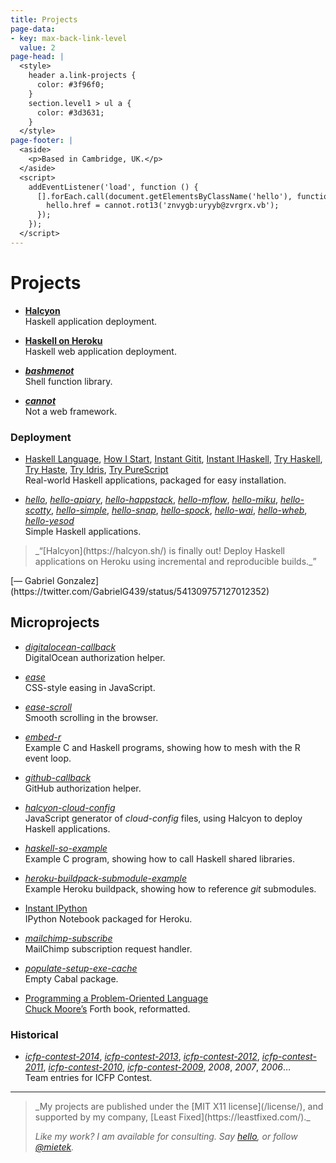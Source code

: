 ```yaml
---
title: Projects
page-data:
- key: max-back-link-level
  value: 2
page-head: |
  <style>
    header a.link-projects {
      color: #3f96f0;
    }
    section.level1 > ul a {
      color: #3d3631;
    }
  </style>
page-footer: |
  <aside>
    <p>Based in Cambridge, UK.</p>
  </aside>
  <script>
    addEventListener('load', function () {
      [].forEach.call(document.getElementsByClassName('hello'), function (hello) {
        hello.href = cannot.rot13('znvygb:uryyb@zvrgrx.vb');
      });
    });
  </script>
---
```



Projects
========

-   [**Halcyon**](https://halcyon.sh/)\
    Haskell application deployment.

-   [**Haskell on Heroku**](https://haskellonheroku.com/)\
    Haskell web application deployment.

-   [**_bashmenot_**](https://bashmenot.mietek.io/)\
    Shell function library.

-   [**_cannot_**](https://cannot.mietek.io/)\
    Not a web framework.


### Deployment

-   [Haskell Language](https://github.com/mietek/hl), [How I Start](https://github.com/mietek/howistart), [Instant Gitit](https://github.com/mietek/instant-gitit), [Instant IHaskell](https://github.com/mietek/instant-ihaskell), [Try Haskell](https://github.com/mietek/tryhaskell), [Try Haste](https://github.com/mietek/tryhaste), [Try Idris](https://github.com/mietek/tryidris), [Try PureScript](https://github.com/mietek/trypurescript)\
    Real-world Haskell applications, packaged for easy installation.

-   [_hello_](https://github.com/mietek/hello), [_hello-apiary_](https://github.com/mietek/hello-apiary), [_hello-happstack_](https://github.com/mietek/hello-happstack), [_hello-mflow_](https://github.com/mietek/hello-mflow), [_hello-miku_](https://github.com/mietek/hello-miku), [_hello-scotty_](https://github.com/mietek/hello-scotty), [_hello-simple_](https://github.com/mietek/hello-simple), [_hello-snap_](https://github.com/mietek/hello-happstack), [_hello-spock_](https://github.com/mietek/hello-spock), [_hello-wai_](https://github.com/mietek/hello-wai), [_hello-wheb_](https://github.com/mietek/hello-wheb), [_hello-yesod_](https://github.com/mietek/hello-yesod)\
    Simple Haskell applications.


<aside>
<a class="micro face gabriel-gonzales" href="https://twitter.com/GabrielG439/status/541309757127012352"></a>
<blockquote>_“[Halcyon](https://halcyon.sh/) is finally out! Deploy Haskell applications on Heroku using incremental and reproducible builds._”</blockquote>
<p>[— Gabriel Gonzalez](https://twitter.com/GabrielG439/status/541309757127012352)</p>
</aside>


Microprojects
-------------

-   [_digitalocean-callback_](https://github.com/mietek/digitalocean-callback)\
    DigitalOcean authorization helper.

-   [_ease_](https://github.com/mietek/ease)\
    CSS-style easing in JavaScript.

-   [_ease-scroll_](https://github.com/mietek/ease-scroll)\
    Smooth scrolling in the browser.

-   [_embed-r_](https://github.com/mietek/embed-r)\
    Example C and Haskell programs, showing how to mesh with the R event loop.

-   [_github-callback_](https://github.com/mietek/github-callback)\
    GitHub authorization helper.

-   [_halcyon-cloud-config_](https://github.com/mietek/halcyon-cloud-config)\
    JavaScript generator of _cloud-config_ files, using Halcyon to deploy Haskell applications.

-   [_haskell-so-example_](https://github.com/mietek/haskell-so-example)\
    Example C program, showing how to call Haskell shared libraries.

-   [_heroku-buildpack-submodule-example_](https://github.com/mietek/heroku-buildpack-submodule-example)\
    Example Heroku buildpack, showing how to reference _git_ submodules.

-   [Instant IPython](https://github.com/mietek/instant-ipython)\
    IPython Notebook packaged for Heroku.

-   [_mailchimp-subscribe_](https://github.com/mietek/mailchimp-subscribe)\
    MailChimp subscription request handler.

-   [_populate-setup-exe-cache_](https://github.com/mietek/populate-setup-exe-cache)\
    Empty Cabal package.

-   [Programming a Problem-Oriented Language](https://github.com/mietek/programming-a-problem-oriented-language)\
    [Chuck Moore’s](http://colorforth.com/) Forth book, reformatted.


### Historical

-   [_icfp-contest-2014_](https://github.com/mietek/icfp-contest-2014), [_icfp-contest-2013_](https://github.com/mietek/icfp-contest-2013), [_icfp-contest-2012_](https://github.com/mietek/icfp-contest-2012), [_icfp-contest-2011_](https://github.com/mietek/icfp-contest-2011), [_icfp-contest-2010_](https://github.com/mietek/icfp-contest-2010), [_icfp-contest-2009_](https://github.com/mietek/icfp-contest-2009), _2008_, _2007_, _2006_…\
    Team entries for ICFP Contest.


---

<div class="aside-like">
<a class="face mietek" href="https://mietek.io/"></a>
<blockquote>_My projects are published under the [MIT X11 license](/license/), and supported by my company, [Least Fixed](https://leastfixed.com/)._

_Like my work?  I am available for consulting.  Say <a class="hello" href="">hello</a>, or follow <a href="https://twitter.com/mietek">@mietek</a>._
</blockquote>
</div>
